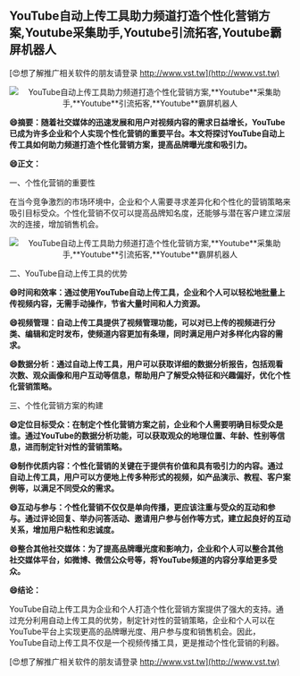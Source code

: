 ## **YouTube自动上传工具助力频道打造个性化营销方案,**Youtube**采集助手,**Youtube**引流拓客,**Youtube**霸屏机器人**

[😍想了解推广相关软件的朋友请登录 http://www.vst.tw](http://www.vst.tw)

 <center><img src="https://vst.tw/MP4/tuiguang/png/7.png" alt="YouTube自动上传工具助力频道打造个性化营销方案,**Youtube**采集助手,**Youtube**引流拓客,**Youtube**霸屏机器人"></center>

**😄摘要：随着社交媒体的迅速发展和用户对视频内容的需求日益增长，YouTube已成为许多企业和个人实现个性化营销的重要平台。本文将探讨YouTube自动上传工具如何助力频道打造个性化营销方案，提高品牌曝光度和吸引力。**

**😄正文：**

一、个性化营销的重要性

在当今竞争激烈的市场环境中，企业和个人需要寻求差异化和个性化的营销策略来吸引目标受众。个性化营销不仅可以提高品牌知名度，还能够与潜在客户建立深层次的连接，增加销售机会。

 <center><img src="https://vst.tw/MP4/tuiguang/png/2.png" alt="YouTube自动上传工具助力频道打造个性化营销方案,**Youtube**采集助手,**Youtube**引流拓客,**Youtube**霸屏机器人"></center>

二、YouTube自动上传工具的优势

**😄时间和效率：通过使用YouTube自动上传工具，企业和个人可以轻松地批量上传视频内容，无需手动操作，节省大量时间和人力资源。**

**😄视频管理：自动上传工具提供了视频管理功能，可以对已上传的视频进行分类、编辑和定时发布，使频道内容更加有条理，同时满足用户对多样化内容的需求。**

**😄数据分析：通过自动上传工具，用户可以获取详细的数据分析报告，包括观看次数、观众画像和用户互动等信息，帮助用户了解受众特征和兴趣偏好，优化个性化营销策略。**

三、个性化营销方案的构建

**😄定位目标受众：在制定个性化营销方案之前，企业和个人需要明确目标受众是谁。通过YouTube的数据分析功能，可以获取观众的地理位置、年龄、性别等信息，进而制定针对性的营销策略。**

**😄制作优质内容：个性化营销的关键在于提供有价值和具有吸引力的内容。通过自动上传工具，用户可以方便地上传多种形式的视频，如产品演示、教程、客户案例等，以满足不同受众的需求。**

**😄互动与参与：个性化营销不仅仅是单向传播，更应该注重与受众的互动和参与。通过评论回复、举办问答活动、邀请用户参与创作等方式，建立起良好的互动关系，增加用户粘性和忠诚度。**

**😄整合其他社交媒体：为了提高品牌曝光度和影响力，企业和个人可以整合其他社交媒体平台，如微博、微信公众号等，将YouTube频道的内容分享给更多受众。**

**😄结论：**

YouTube自动上传工具为企业和个人打造个性化营销方案提供了强大的支持。通过充分利用自动上传工具的优势，制定针对性的营销策略，企业和个人可以在YouTube平台上实现更高的品牌曝光度、用户参与度和销售机会。因此，YouTube自动上传工具不仅是一个视频传播工具，更是推动个性化营销的利器。

[😍想了解推广相关软件的朋友请登录 http://www.vst.tw](http://www.vst.tw)



